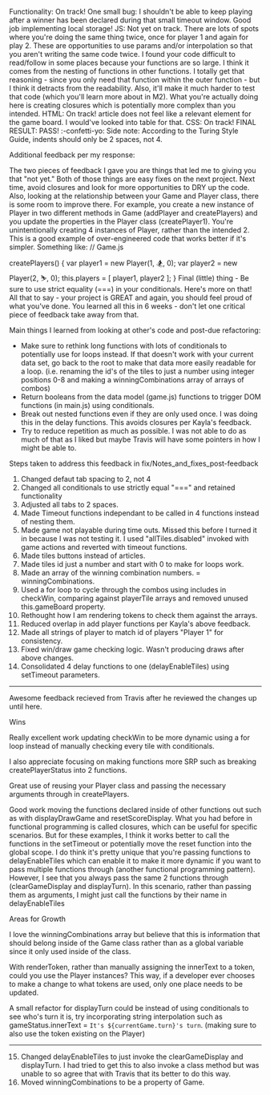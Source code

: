 Functionality: On track!
One small bug: I shouldn't be able to keep playing after a winner has been declared during that small timeout window.
Good job implementing local storage!
JS: Not yet on track.
There are lots of spots where you're doing the same thing twice, once for player 1 and again for play 2. These are opportunities to use params and/or interpolation so that you aren't writing the same code twice.
I found your code difficult to read/follow in some places because your functions are so large. I think it comes from the nesting of functions in other functions. I totally get that reasoning - since you only need that function within the outer function - but I think it detracts from the readability. Also, it'll make it much harder to test that code (which you'll learn more about in M2). What you're actually doing here is creating closures which is potentially more complex than you intended.
HTML: On track!
article does not feel like a relevant element for the game board. I would've looked into table for that.
CSS: On track!
FINAL RESULT: PASS! :-confetti-yo:
Side note: According to the Turing Style Guide, indents should only be 2 spaces, not 4.

Additional feedback per my response:

The two pieces of feedback I gave you are things that led me to giving you that "not yet." Both of those things are easy fixes on the next project. Next time, avoid closures and look for more opportunities to DRY up the code.
Also, looking at the relationship between your Game and Player class, there is some room to improve there. For example, you create a new instance of Player in two different methods in Game (addPlayer and createPlayers) and you update the properties in the Player class (createPlayer1). You're unintentionally creating 4 instances of Player, rather than the intended 2. This is a good example of over-engineered code that works better if it's simpler. Something like:
// Game.js

createPlayers() {
  var player1 = new Player(1, 🏂, 0);
  var player2 = new Player(2, ⛷️, 0);
  this.players = [ player1, player2 ];
}
Final (little) thing - Be sure to use strict equality (===) in your conditionals. Here's more on that!
All that to say - your project is GREAT and again, you should feel proud of what you've done. You learned all this in 6 weeks - don't let one critical piece of feedback take away from that.

Main things I learned from looking at other's code and post-due refactoring:

- Make sure to rethink long functions with lots of conditionals to potentially use for loops instead. If that doesn't work with your current data set, go back to the root to make that data more easily readable for a loop. (i.e. renaming the id's of the tiles to just a number using integer positions 0-8 and making a winningCombinations array of arrays of combos)
- Return booleans from the data model (game.js) functions to trigger DOM functions (in main.js) using conditionals.
- Break out nested functions even if they are only used once. I was doing this in the delay functions. This avoids closures per Kayla's feedback.
- Try to reduce repetition as much as possible. I was not able to do as much of that as I liked but maybe Travis will have some pointers in how I might be able to.

Steps taken to address this feedback in fix/Notes_and_fixes_post-feedback

1. Changed defaut tab spacing to 2, not 4
2. Changed all conditionals to use strictly equal "===" and retained functionality
3. Adjusted all tabs to 2 spaces.
4. Made Timeout functions independant to be called in 4 functions instead of nesting them.
5. Made game not playable during time outs. Missed this before I turned it in because I was not testing it. I used "allTiles.disabled" invoked with game actions and reverted with timeout functions.
6. Made tiles buttons instead of articles.
7. Made tiles id just a number and start with 0 to make for loops work.
8. Made an array of the winning combination numbers. = winningCombinations.
9. Used a for loop to cycle through the combos using includes in checkWin, comparing against playerTile arrays and removed unused this.gameBoard property.
10. Rethought how I am rendering tokens to check them against the arrays.
11. Reduced overlap in add player functions per Kayla's above feedback.
12. Made all strings of player to match id of players "Player 1" for consistency.
13. Fixed win/draw game checking logic. Wasn't producing draws after above changes.
14. Consolidated 4 delay functions to one (delayEnableTiles) using setTimeout parameters.

------

Awesome feedback recieved from Travis after he reviewed the changes up until here.

Wins

Really excellent work updating checkWin to be more dynamic using a for loop instead of manually checking every tile with conditionals.

I also appreciate focusing on making functions more SRP such as breaking createPlayerStatus into 2 functions.

Great use of reusing your Player class and passing the necessary arguments through in createPlayers.

Good work moving the functions declared inside of other functions out such as with displayDrawGame and resetScoreDisplay.  What you had before in functional programming is called closures, which can be useful for specific scenarios.  But for these examples, I think it works better to call the functions in the setTimeout or potentially move the reset function into the global scope.  I do think it's pretty unique that you're passing functions to delayEnableTiles which can enable it to make it more dynamic if you want to pass multiple functions through (another functional programming pattern).  However, I see that you always pass the same 2 functions through (clearGameDisplay and displayTurn).  In this scenario, rather than passing them as arguments, I might just call the functions by their name in delayEnableTiles

Areas for Growth

I love the winningCombinations array but believe that this is information that should belong inside of the Game class rather than as a global variable since it only used inside of the class.

With renderToken, rather than manually assigning the innerText to a token, could you use the Player instances?  This way, if a developer ever chooses to make a change to what tokens are used, only one place needs to be updated.

A small refactor for displayTurn could be instead of using conditionals to see who's turn it is, try incorporating string interpolation such as gameStatus.innerText = `It's ${currentGame.turn}'s turn`.  (making sure to also use the token existing on the Player)

-----

15. Changed delayEnableTiles to just invoke the clearGameDisplay and displayTurn. I had tried to get this to also invoke a class method but was unable to so agree that with Travis that its better to do this way.
16. Moved winningCombinations to be a property of Game.